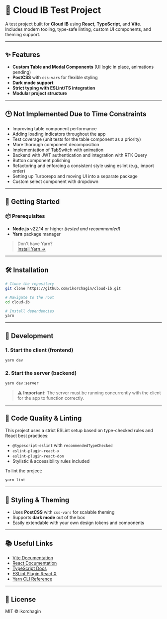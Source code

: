 # 🧪 Cloud IB Test Project

A test project built for **Cloud IB** using **React**, **TypeScript**, and **Vite**.  
Includes modern tooling, type-safe linting, custom UI components, and theming support.

---

## ✨ Features

- **Custom Table and Modal Components** (UI logic in place, animations pending)
- **PostCSS** with `css-vars` for flexible styling
- **Dark mode support**
- **Strict typing with ESLint/TS integration**
- **Modular project structure**

---

## 🕒 Not Implemented Due to Time Constraints

- Improving table component performance
- Adding loading indicators throughout the app
- Test coverage (unit tests for the table component as a priority)
- More thorough component decomposition
- Implementation of TabSwitch with animation
- Backend with JWT authentication and integration with RTK Query
- Button component polishing
- Refactoring and enforcing a consistent style using eslint (e.g., import order)
- Setting up Turborepo and moving UI into a separate package
- Custom select component with dropdown

---

## 🚀 Getting Started

### 📦 Prerequisites

- **Node.js** v22.14 or higher _(tested and recommended)_
- **Yarn** package manager

> Don't have Yarn?  
> [Install Yarn →](https://classic.yarnpkg.com/en/docs/install/)

---

## 🛠️ Installation

```bash
# Clone the repository
git clone https://github.com/ikorchagin/cloud-ib.git

# Navigate to the root
cd cloud-ib

# Install dependencies
yarn
```

---

## 🔧 Development

### 1. Start the **client** (frontend)

```bash
yarn dev
```

### 2. Start the **server** (backend)

```bash
yarn dev:server
```

> ⚠️ **Important:** The server must be running concurrently with the client for the app to function correctly.

---

## 🧹 Code Quality & Linting

This project uses a strict ESLint setup based on type-checked rules and React best practices:

- `@typescript-eslint` with `recommendedTypeChecked`
- `eslint-plugin-react-x`
- `eslint-plugin-react-dom`
- Stylistic & accessibility rules included

To lint the project:

```bash
yarn lint
```

---

## 🎨 Styling & Theming

- Uses **PostCSS** with `css-vars` for scalable theming
- Supports **dark mode** out of the box
- Easily extendable with your own design tokens and components

---

## 📚 Useful Links

- [Vite Documentation](https://vitejs.dev/)
- [React Documentation](https://reactjs.org/)
- [TypeScript Docs](https://www.typescriptlang.org/docs/)
- [ESLint Plugin React X](https://github.com/facebook/react/tree/main/packages/eslint-plugin-react-x)
- [Yarn CLI Reference](https://classic.yarnpkg.com/en/docs/cli/)

---

## 📝 License

MIT © ikorchagin
